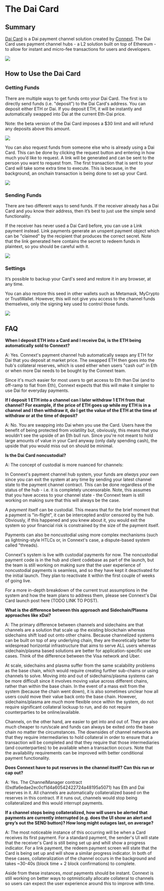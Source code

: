 # The Dai Card

## Summary

[Dai Card](https://daicard.io) is a Dai payment channel solution created by [Connext](https://connext.network/). The Dai Card uses  payment channel hubs - a L2 solution built on top of Ethereum - to allow for instant and micro-fee transactions for users and developers.

![](/docs/assets/images/daicard_splash.png)

## How to Use the Dai Card

### Getting Funds

There are multiple ways to get funds onto your Dai Card. The first is to directly send funds (i.e. "deposit") to the Dai Card's address. You can deposit either ETH or Dai. If you deposit ETH, it will be instantly and automatically swapped into Dai at the current Eth-Dai price.

Note: the beta version of the Dai Card imposes a $30 limit and will refund any deposits above this amount.

![](/docs/assets/images/daicard_deposit.png)

You can also request funds from someone else who is already using a Dai Card. This can be done by clicking the request button and entering in how much you’d like to request. A link will be generated and can be sent to the person you want to request from. The first transaction that is sent to your Card will take some extra time to execute. This is because, in the background, an onchain transaction is being done to set up your Card.

![](/docs/assets/images/daicard_request.png)

### Sending Funds

There are two different ways to send funds. If the receiver already has a Dai Card and you know their address, then it’s best to just use the simple send functionality.

If the receiver has never used a Dai Card before, you can use a Link payment instead. Link payments generate an unspent payment object which can be "claimed" by the recipient that produces the correct secret. Note that the link generated here contains the secret to redeem funds in plaintext, so you should be careful with it.

![](/docs/assets/images/daicard_send.png)

### Settings

It’s possible to backup your Card's seed and restore it in any browser, at any time. 

You can also restore this seed in other wallets such as Metamask, MyCrypto or TrustWallet. However, this will not give you access to the channel funds themselves, only the signing key used to control those funds.

![](/docs/assets/images/daicard_settings.png)

## FAQ

**When I deposit ETH into a Card and I receive Dai, is the ETH being automatically sold to Connext?**

A: Yes. Connext's payment channel hub automatically swaps any ETH for Dai that you deposit at market price. The swapped ETH then goes into the hub's collateral reserves, which is used either when users "cash out" in Eth or when more Dai needs to be bought by the Connext team.

Since it's much easier for most users to get access to Eth than Dai (and to off-ramp to fiat from Eth), Connext expects that this will make it simpler to use Dai for everyday payments.

**If I deposit 1 ETH into a channel can I later withdraw 1 ETH from that channel? For example, if the price of ETH goes up while my ETH is in a channel and I then withdraw it, do I get the value of the ETH at the time of withdraw or at the time of deposit?**

A: No. You are swapping into Dai when you use the Card. Users have the benefit of being protected from volatility but, obviously, this means that you wouldn’t see the upside of an Eth bull run. Since you're not meant to hold large amounts of value in your Card anyway (only daily spending cash), the upside that you would miss out on should be minimal.

**Is the Dai Card noncustodial?**

A: The concept of custodial is more nuanced for channels:

In Connext's payment channel hub system, your funds are *always your own* since you can exit the system at any time by sending your latest channel state to the payment channel contract. This can be done regardless of the status of the hub - i.e. it is completely uncensorable. Note, this assumes that you have access to your channel state - the Connext team is still working on making sure that this will always be the case.

A *payment* itself can be custodial. This means that for the brief moment that a payment is "in-flight", it can be intercepted and/or censored by the hub. Obviously, if this happened and you knew about it, you would exit the system so your financial risk is constrained by the size of the payment itself.

Payments can also be noncustodial using more complex mechanisms (such as lightning-style HTLCs or, in Connext's case, a dispute-based system called "threads).

Connext's system is live with custodial payments for now. The noncustodial payment code is in the hub and client codebase as part of the launch, but the team is still working on making sure that the user experience of noncustodial payments is seamless, and so they have kept it deactivated for the initial launch. They plan to reactivate it within the first couple of weeks of going live.

For a more in-depth breakdown of the current trust assumptions in the system and how the team plans to address them, please see Connext's Dai Card launch post here (TODO LINK TO POST).

**What is the difference between this approach and Sidechain/Plasma approaches like xDai?**

A: The primary difference between channels and sidechains are that channels are a solution that scale up the existing blockchain whereas sidechains shift load out onto other chains. Because channelized systems can be built on top of any underlying chain, they are theoretically better for widespread horizontal infrastructure that aims to serve ALL users whereas sidechain/plasma based solutions are better for application-specific use cases. Think of the difference between the Visa network and Uber.

At scale, sidechains and plasma suffer from the same scalability problems as the base chain, which would require creating further sub-chains or using channels to solve. Moving into and out of sidechains/plasma systems can be more difficult since it involves moving value across different chains, rather than within the base chain. In the event of a mass exit from the system (because the chain went down), it is also sometimes unclear how all users could move their value back onto the base chain. However, sidechains/plasma are *much* more flexible once within the system, do not require significant collateral lockuup to run, and do not require counterparties to be online/available.

Channels, on the other hand, are easier to get into and out of. They are also *much* cheaper to run/scale and funds can always be exited onto the base chain no matter the circumstances. The downsides of channel networks are that they require intermediaries to hold collateral in order to ensure that a transaction will be completed and that they require that those intermediaries (and counterparties) to be available when a transaction occurs. Note that the availability requirements can be improved with better conditional payment functionality.

**Does Connext have to put reserves in the channel itself? Can this run or cap out?**

A: Yes. The ChannelManager contract (0xdfa6edae2ec0cf1d4a60542422724a48195a5071) has Eth and Dai reserves in it. All channels are automatically collateralized based on the reserves in this contract. If it runs out, channels would stop being collateralized and this would interrupt payments.

**If a channel stops being collateralized, how will users be alerted that payments are currently interrupted (e.g. does the UI show an alert and grey’s out the SEND button)? How long might outages last, on average?**

A: The most noticeable instance of this occurring will be when a Card receives its first payment. For a standard payment, the sender's UI will state that the receiver's Card is still being set up and whill show a progress indicator. For a link payment, the redeem payment screen will state that the Card is being set up and will show a similar progress indicator. In both of these cases, collateralization of the channel occurs in the background and takes ~30-40s (block time + 2 block confirmations) to complete.

Aside from these instances, *most* payments should be instant. Connext is still working on better ways to optmistically allocate collateral to channels so users can expect the user experience around this to improve with time.




